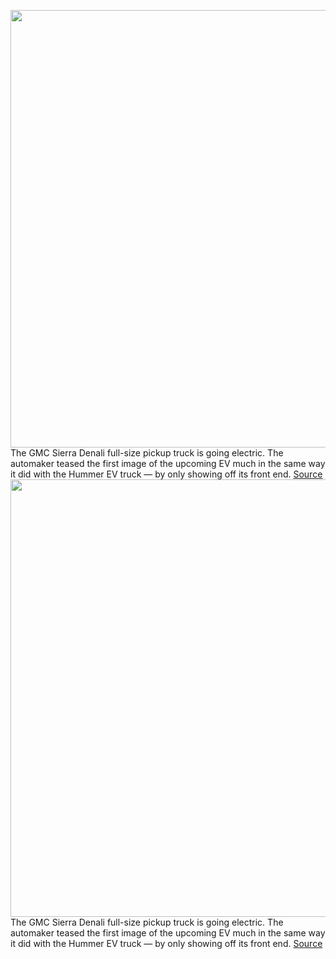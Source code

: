 <img src='https://cdn.vox-cdn.com/thumbor/C5TUsfky8B9Zo10LXil5TbwxnrA=/0x0:3000x2000/1200x800/filters:focal(1260x760:1740x1240)/cdn.vox-cdn.com/uploads/chorus_image/image/70277440/GMC_Electric_Sierra_Denali.0.jpg' width='700px' /><br/>
The GMC Sierra Denali full-size pickup truck is going electric. The automaker teased the first image of the upcoming EV much in the same way it did with the Hummer EV truck — by only showing off its front end.
<a href='https://www.theverge.com/2021/12/15/22837827/gmc-sierra-denali-ev-electric-pickup-truck-tease'> Source <a/><img src='https://cdn.vox-cdn.com/thumbor/C5TUsfky8B9Zo10LXil5TbwxnrA=/0x0:3000x2000/1200x800/filters:focal(1260x760:1740x1240)/cdn.vox-cdn.com/uploads/chorus_image/image/70277440/GMC_Electric_Sierra_Denali.0.jpg' width='700px' /><br/>
The GMC Sierra Denali full-size pickup truck is going electric. The automaker teased the first image of the upcoming EV much in the same way it did with the Hummer EV truck — by only showing off its front end.
<a href='https://www.theverge.com/2021/12/15/22837827/gmc-sierra-denali-ev-electric-pickup-truck-tease'> Source <a/>